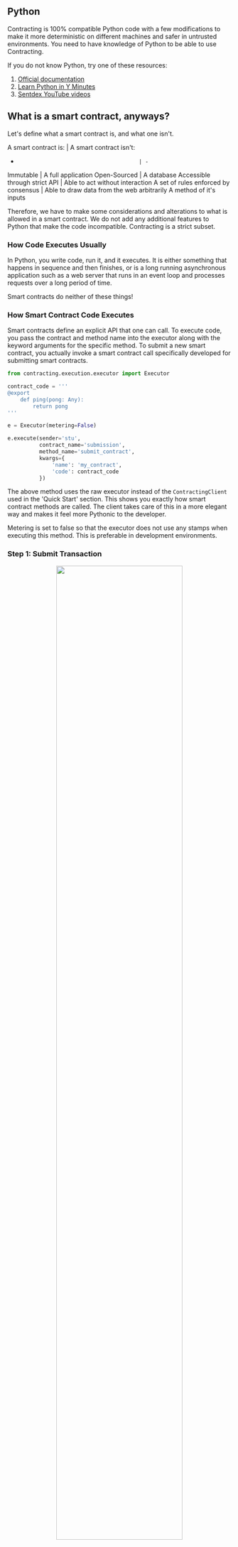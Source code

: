 ## Python
Contracting is 100% compatible Python code with a few modifications to make it more deterministic on different machines and safer in untrusted environments. You need to have knowledge of Python to be able to use Contracting.

If you do not know Python, try one of these resources:

1. [Official documentation](https://docs.python.org/3.6/)
2. [Learn Python in Y Minutes](https://learnxinyminutes.com/docs/python/)
3. [Sentdex YouTube videos](https://www.youtube.com/user/sentdex)

## What is a smart contract, anyways?

Let's define what a smart contract is, and what one isn't.

A smart contract is: 						| A smart contract isn't:
-					 						| -
Immutable			 						| A full application
Open-Sourced								| A database
Accessible through strict API 				| Able to act without interaction
A set of rules enforced by consensus 		| Able to draw data from the web arbitrarily
A method of it's inputs

Therefore, we have to make some considerations and alterations to what is allowed in a smart contract. We do not add any additional features to Python that make the code incompatible. Contracting is a strict subset.

### How Code Executes Usually
In Python, you write code, run it, and it executes. It is either something that happens in sequence and then finishes, or is a long running asynchronous application such as a web server that runs in an event loop and processes requests over a long period of time.

Smart contracts do neither of these things!

### How Smart Contract Code Executes
Smart contracts define an explicit API that one can call. To execute code, you pass the contract and method name into the executor along with the keyword arguments for the specific method. To submit a new smart contract, you actually invoke a smart contract call specifically developed for submitting smart contracts.

```python
from contracting.execution.executor import Executor

contract_code = '''
@export
	def ping(pong: Any):
		return pong
'''

e = Executor(metering=False)

e.execute(sender='stu',
		  contract_name='submission',
		  method_name='submit_contract',
		  kwargs={
			  'name': 'my_contract',
			  'code': contract_code
		  })
```

The above method uses the raw executor instead of the `ContractingClient` used in the 'Quick Start' section. This shows you exactly how smart contract methods are called. The client takes care of this in a more elegant way and makes it feel more Pythonic to the developer.

Metering is set to false so that the executor does not use any stamps when executing this method. This is preferable in development environments.

### Step 1: Submit Transaction
<center><img src='/img/import.png' width=75%></center>

Executor retrieves the module for the smart contract if it exists.

### Step 2: Execution
<center><img src='/img/execute.png' width=75%></center>

The executor attempts to execute a method on the smart contract. If it fails due to Python errors or invalid inputs, the executor will get a response. Otherwise, the method is called and the results of the execution are returned to the executor and which can be passed to the operator.

### Post-Submission Code

The rest of the guide is about what code is valid for submission of a smart contract. Once the smart contract is submitted, methods will generally not fail unless the inputs throw assertion errors that are raised inside of the contracts themselves.

It is the job of the smart contract developer to test and confirm the functionality of their contract before submission. After it has been submitted, the contract cannot be changed.